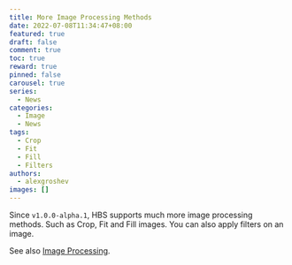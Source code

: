```yaml
---
title: More Image Processing Methods
date: 2022-07-08T11:34:47+08:00
featured: true
draft: false
comment: true
toc: true
reward: true
pinned: false
carousel: true
series:
  - News
categories:
  - Image
  - News
tags: 
  - Crop
  - Fit
  - Fill
  - Filters
authors:
  - alexgroshev
images: []
---
```


Since `v1.0.0-alpha.1`, HBS supports much more image processing methods. Such as Crop, Fit and Fill images. You can also apply filters on an image.

<!--more-->

See also [Image Processing](https://hbs.razonyang.com/v1/en/docs/image-processing/).
